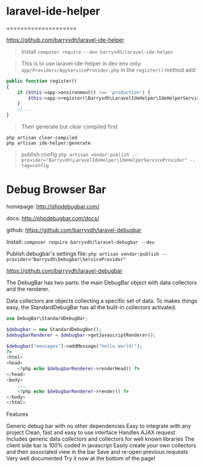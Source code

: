 # laravel-ide-helper====================https://github.com/barryvdh/laravel-ide-helper> Install`composer require --dev barryvdh/laravel-ide-helper`> This is to use laravel-ide-helper in dev env only:`app/Providers/AppServiceProvider.php` in the `register()` method add:```phppublic function register(){    if ($this->app->environment() !== 'production') {        $this->app->register(\Barryvdh\LaravelIdeHelper\IdeHelperServiceProvider::class);    }    // ...}```> Then generate but clear compiled first```php artisan clear-compiledphp artisan ide-helper:generate```> publish config`php artisan vendor:publish --provider="Barryvdh\LaravelIdeHelper\IdeHelperServiceProvider" --tag=config`# Debug Browser Barhomepage:http://phpdebugbar.com/docs:http://phpdebugbar.com/docs/github:https://github.com/barryvdh/laravel-debugbarInstall:`composer require barryvdh/laravel-debugbar --dev`Publish debugbar's settings file:`php artisan vendor:publish --provider="Barryvdh\Debugbar\ServiceProvider"`https://github.com/barryvdh/laravel-debugbarThe DebugBar has two parts: the main DebugBar object with data collectors and the renderer.Data collectors are objects collecting a specific set of data. To makes things easy, the StandardDebugBar has all the built-in collectors activated.```phpuse DebugBar\StandardDebugBar;$debugbar = new StandardDebugBar();$debugbarRenderer = $debugbar->getJavascriptRenderer();$debugbar["messages"]->addMessage("hello world!");?><html><head>    <?php echo $debugbarRenderer->renderHead() ?></head><body>    ...    <?php echo $debugbarRenderer->render() ?></body></html>```FeaturesGeneric debug bar with no other dependenciesEasy to integrate with any projectClean, fast and easy to use interfaceHandles AJAX requestIncludes generic data collectors and collectors for well known librariesThe client side bar is 100% coded in javascriptEasily create your own collectors and their associated view in the barSave and re-open previous requestsVery well documentedTry it now at the bottom of the page!